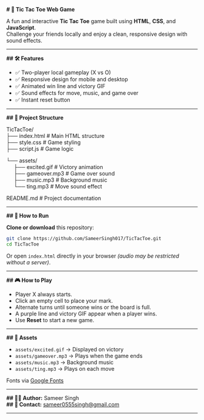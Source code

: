 **# 🎯 Tic Tac Toe Web Game**

A fun and interactive **Tic Tac Toe** game built using **HTML**, **CSS**, and **JavaScript**.  
Challenge your friends locally and enjoy a clean, responsive design with sound effects.

---

**## 🛠 Features**

- ✅ Two-player local gameplay (X vs O)  
- ✅ Responsive design for mobile and desktop  
- ✅ Animated win line and victory GIF  
- ✅ Sound effects for move, music, and game over  
- ✅ Instant reset button  

---

**## 📂 Project Structure**

TicTacToe/  
 ├── index.html # Main HTML structure  
 ├── style.css # Game styling  
 ├── script.js # Game logic  

 └── assets/  
 &nbsp;&nbsp;&nbsp;&nbsp; ├── excited.gif # Victory animation  
 &nbsp;&nbsp;&nbsp;&nbsp; ├── gameover.mp3 # Game over sound  
 &nbsp;&nbsp;&nbsp;&nbsp; ├── music.mp3 # Background music  
 &nbsp;&nbsp;&nbsp;&nbsp; └── ting.mp3 # Move sound effect  

 README.md # Project documentation  

---

**## 🚀 How to Run**

**Clone or download** this repository:  
```bash
git clone https://github.com/SameerSingh017/TicTacToe.git
cd TicTacToe
```

Or open `index.html` directly in your browser *(audio may be restricted without a server)*.

---

**## 🎮 How to Play**

- Player X always starts.  
- Click an empty cell to place your mark.  
- Alternate turns until someone wins or the board is full.  
- A purple line and victory GIF appear when a player wins.  
- Use **Reset** to start a new game.  

---

**## 🎵 Assets**

- `assets/excited.gif` → Displayed on victory  
- `assets/gameover.mp3` → Plays when the game ends  
- `assets/music.mp3` → Background music  
- `assets/ting.mp3` → Plays on each move  

Fonts via [Google Fonts](https://fonts.google.com/)

---

**## 👨‍💻 Author:** Sameer Singh  
**## 📧 Contact:** sameer0555singh@gmail.com  

---

